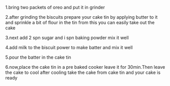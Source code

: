 1.bring two packets of oreo and put it in grinder

2.after grinding the biscuits prepare your cake tin by applying butter to it and sprinkle a bit of flour in the tin from this you can easily take out the cake

3.next add 2 spn sugar and i spn baking powder mix it well

4.add milk to the biscuit power to make batter and mix it well

5.pour the batter in the cake tin

6.now,place the cake tin in a pre baked cooker leave it for 30min.Then leave the cake to cool after cooling take the cake from cake tin and your cake is ready
